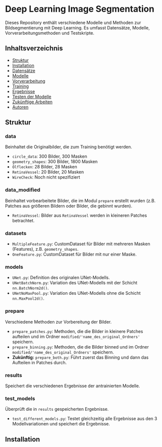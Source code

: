 # Deep Learning Image Segmentation

Dieses Repository enthält verschiedene Modelle und Methoden zur Bildsegmentierung mit Deep Learning. Es umfasst Datensätze, Modelle, Vorverarbeitungsmethoden und Testskripte.

## Inhaltsverzeichnis
- [Struktur](#struktur)
- [Installation](#installation)
- [Datensätze](#datensätze)
- [Modelle](#modelle)
- [Vorverarbeitung](#vorverarbeitung)
- [Training](#training)
- [Ergebnisse](#ergebnisse)
- [Testen der Modelle](#testen-der-modelle)
- [Zukünftige Arbeiten](#zukünftige-arbeiten)
- [Autoren](#autoren)

## Struktur

### data
Beinhaltet die Originalbilder, die zum Training benötigt werden.
- `circle_data`: 300 Bilder, 300 Masken
- `geometry_shapes`: 300 Bilder, 1800 Masken
- `Ölflecken`: 28 Bilder, 28 Masken
- `RetinaVessel`: 20 Bilder, 20 Masken
- `WireCheck`: Noch nicht spezifiziert

### data_modified
Beinhaltet vorbearbeitete Bilder, die im Modul `prepare` erstellt wurden (z.B. Patches aus größeren Bildern oder Bilder, die gebinnt wurden).
- `RetinaVessel`: Bilder aus `RetinaVessel` werden in kleineren Patches betrachtet.

### datasets
- `MultipleFeature.py`: CustomDataset für Bilder mit mehreren Masken (Features), z.B. `geometry_shapes`.
- `OneFeature.py`: CustomDataset für Bilder mit nur einer Maske.

### models
- `UNet.py`: Definition des originalen UNet-Modells.
- `UNetBatchNorm.py`: Variation des UNet-Modells mit der Schicht `nn.BatchNorm2d()`.
- `UNetNoMaxPool.py`: Variation des UNet-Modells ohne die Schicht `nn.MaxPool2d()`.

### prepare
Verschiedene Methoden zur Vorbereitung der Bilder.
- `prepare_patches.py`: Methoden, die die Bilder in kleinere Patches aufteilen und im Ordner `modified/'name_des_original_Ordners'` speichern.
- `prepare_binning.py`: Methoden, die die Bilder binned und im Ordner `modified/'name_des_original_Ordners'` speichern.
- **Zukünftig:** `prepare_both.py`: Führt zuerst das Binning und dann das Aufteilen in Patches durch.

### results
Speichert die verschiedenen Ergebnisse der antrainierten Modelle.

### test_models
Überprüft die in `results` gespeicherten Ergebnisse.
- `test_different_models.py`: Testet gleichzeitig alle Ergebnisse aus den 3 Modellvariationen und speichert die Ergebnisse.

## Installation
